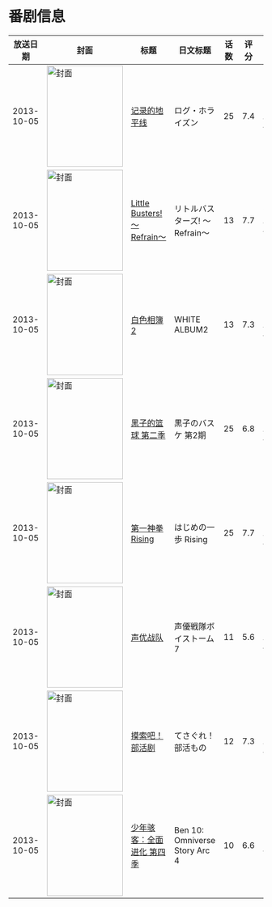 # 番剧信息

|放送日期|封面|标题|日文标题|话数|评分|评分人数|
|---|---|---|---|---|---|---|
|2013-10-05|<img src="//lain.bgm.tv/pic/cover/c/82/3d/64140_t3Qq3.jpg" alt="封面" style="width:150px;height:200px;object-fit:cover;">|[记录的地平线](https://bangumi.tv/subject/64140)|ログ・ホライズン|25|7.4|5908人评分|
|2013-10-05|<img src="//lain.bgm.tv/pic/cover/c/e8/98/69484_47lg4.jpg" alt="封面" style="width:150px;height:200px;object-fit:cover;">|[Little Busters! 〜Refrain〜](https://bangumi.tv/subject/69484)|リトルバスターズ! 〜Refrain〜|13|7.7|3956人评分|
|2013-10-05|<img src="//lain.bgm.tv/pic/cover/c/01/35/69496_xMBm7.jpg" alt="封面" style="width:150px;height:200px;object-fit:cover;">|[白色相簿2](https://bangumi.tv/subject/69496)|WHITE ALBUM2|13|7.3|7478人评分|
|2013-10-05|<img src="//lain.bgm.tv/pic/cover/c/56/6e/77706_S9xMr.jpg" alt="封面" style="width:150px;height:200px;object-fit:cover;">|[黑子的篮球 第二季](https://bangumi.tv/subject/77706)|黒子のバスケ 第2期|25|6.8|2434人评分|
|2013-10-05|<img src="//lain.bgm.tv/pic/cover/c/0d/44/78798_oZhjv.jpg" alt="封面" style="width:150px;height:200px;object-fit:cover;">|[第一神拳 Rising](https://bangumi.tv/subject/78798)|はじめの一歩 Rising|25|7.7|227人评分|
|2013-10-05|<img src="//lain.bgm.tv/pic/cover/c/87/65/79467_IEZWt.jpg" alt="封面" style="width:150px;height:200px;object-fit:cover;">|[声优战队](https://bangumi.tv/subject/79467)|声優戦隊ボイストーム7|11|5.6|203人评分|
|2013-10-05|<img src="//lain.bgm.tv/pic/cover/c/6e/dc/80442_o1ku3.jpg" alt="封面" style="width:150px;height:200px;object-fit:cover;">|[摸索吧！部活剧](https://bangumi.tv/subject/80442)|てさぐれ！部活もの|12|7.3|1062人评分|
|2013-10-05|<img src="//lain.bgm.tv/pic/cover/c/21/71/277181_EpKKi.jpg" alt="封面" style="width:150px;height:200px;object-fit:cover;">|[少年骇客：全面进化 第四季](https://bangumi.tv/subject/277181)|Ben 10: Omniverse Story Arc 4|10|6.6|18人评分|
